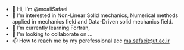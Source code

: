 - 👋 Hi, I’m @moaliSafaei
- 👀 I’m interested in Non-Linear Solid mechanics, Numerical methods applied in mechanics field and Data-Driven solid mechanics field.
- 🌱 I’m currently learning Fortran,
- 💞️ I’m looking to collaborate on ...
- 📫 How to reach me by my perefessional acc ma.safaei@ut.ac.ir
<!---
moaliSafaei/moaliSafaei is a ✨ special ✨ repository because its `README.md` (this file) appears on your GitHub profile.
You can click the Preview link to take a look at your changes.
--->
